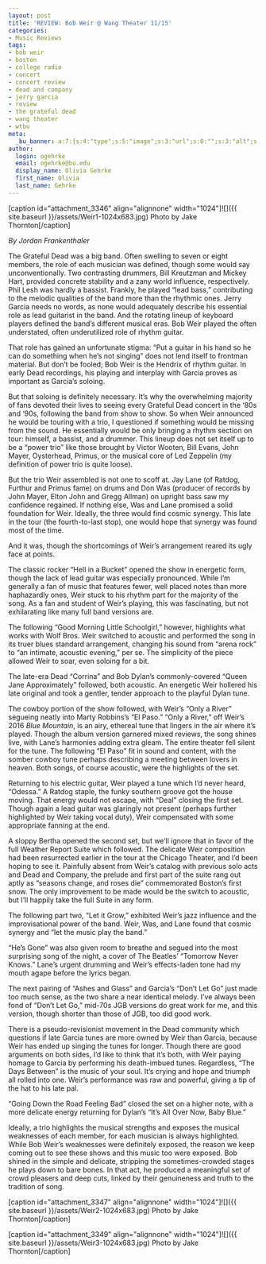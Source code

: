 ```yaml
---
layout: post
title: 'REVIEW: Bob Weir @ Wang Theater 11/15'
categories:
- Music Reviews
tags:
- bob weir
- boston
- college radio
- concert
- concert review
- dead and company
- jerry garcia
- review
- the grateful dead
- wang theater
- wtbu
meta:
  _bu_banner: a:7:{s:4:"type";s:5:"image";s:3:"url";s:0:"";s:3:"alt";s:0:"";s:7:"post_id";s:0:"";s:4:"html";s:0:"";s:8:"position";s:12:"contentWidth";s:7:"caption";s:0:"";}
author:
  login: ogehrke
  email: ogehrke@bu.edu
  display_name: Olivia Gehrke
  first_name: Olivia
  last_name: Gehrke
---
```

\[caption id="attachment\_3346" align="alignnone" width="1024"\]![]({{ site.baseurl }}/assets/Weir1-1024x683.jpg) Photo by Jake Thornton\[/caption\]

_By Jordan Frankenthaler_

The Grateful Dead was a big band. Often swelling to seven or eight members, the role of each musician was defined, though some would say unconventionally. Two contrasting drummers, Bill Kreutzman and Mickey Hart, provided concrete stability and a zany world influence, respectively. Phil Lesh was hardly a bassist. Frankly, he played “lead bass,” contributing to the melodic qualities of the band more than the rhythmic ones. Jerry Garcia needs no words, as none would adequately describe his essential role as lead guitarist in the band. And the rotating lineup of keyboard players defined the band’s different musical eras. Bob Weir played the often understated, often underutilized role of rhythm guitar.

That role has gained an unfortunate stigma: “Put a guitar in his hand so he can do something when he’s not singing” does not lend itself to frontman material. But don’t be fooled; Bob Weir is the Hendrix of rhythm guitar. In early Dead recordings, his playing and interplay with Garcia proves as important as Garcia’s soloing.

But that soloing is definitely necessary. It’s why the overwhelming majority of fans devoted their lives to seeing every Grateful Dead concert in the ‘80s and ‘90s, following the band from show to show. So when Weir announced he would be touring with a trio, I questioned if something would be missing from the sound. He essentially would be only bringing a rhythm section on tour: himself, a bassist, and a drummer. This lineup does not set itself up to be a “power trio” like those brought by Victor Wooten, Bill Evans, John Mayer, Oysterhead, Primus, or the musical core of Led Zeppelin (my definition of power trio is quite loose).

But the trio Weir assembled is not one to scoff at. Jay Lane (of Ratdog, Furthur and Primus fame) on drums and Don Was (producer of records by John Mayer, Elton John and Gregg Allman) on upright bass saw my confidence regained. If nothing else, Was and Lane promised a solid foundation for Weir. Ideally, the three would find cosmic synergy. This late in the tour (the fourth-to-last stop), one would hope that synergy was found most of the time.

And it was, though the shortcomings of Weir’s arrangement reared its ugly face at points.

The classic rocker “Hell in a Bucket” opened the show in energetic form, though the lack of lead guitar was especially pronounced. While I’m generally a fan of music that features fewer, well placed notes than more haphazardly ones, Weir stuck to his rhythm part for the majority of the song. As a fan and student of Weir’s playing, this was fascinating, but not exhilarating like many full band versions are.

The following “Good Morning Little Schoolgirl,” however, highlights what works with Wolf Bros. Weir switched to acoustic and performed the song in its truer blues standard arrangement, changing his sound from “arena rock” to “an intimate, acoustic evening,” per se. The simplicity of the piece allowed Weir to soar, even soloing for a bit.

The late-era Dead “Corrina” and Bob Dylan’s commonly-covered “Queen Jane Approximately” followed, both acoustic. An energetic Weir hollered his late original and took a gentler, tender approach to the playful Dylan tune.

The cowboy portion of the show followed, with Weir’s “Only a River” segueing neatly into Marty Robbins’s “El Paso.” “Only a River,” off Weir’s 2016 _Blue Mountain_, is an airy, ethereal tune that lingers in the air where it’s played. Though the album version garnered mixed reviews, the song shines live, with Lane’s harmonies adding extra gleam. The entire theater fell silent for the tune. The following “El Paso” fit in sound and content, with the somber cowboy tune perhaps describing a meeting between lovers in heaven. Both songs, of course acoustic, were the highlights of the set.

Returning to his electric guitar, Weir played a tune which I’d never heard, “Odessa.” A Ratdog staple, the funky southern groove got the house moving. That energy would not escape, with “Deal” closing the first set. Though again a lead guitar was glaringly not present (perhaps further highlighted by Weir taking vocal duty), Weir compensated with some appropriate fanning at the end.

A sloppy Bertha opened the second set, but we’ll ignore that in favor of the full Weather Report Suite which followed. The delicate Weir composition had been resurrected earlier in the tour at the Chicago Theater, and I’d been hoping to see it. Painfully absent from Weir’s catalog with previous solo acts and Dead and Company, the prelude and first part of the suite rang out aptly as “seasons change, and roses die” commemorated Boston’s first snow. The only improvement to be made would be the switch to acoustic, but I’ll happily take the full Suite in any form.

The following part two, “Let it Grow,” exhibited Weir’s jazz influence and the improvisational power of the band. Weir, Was, and Lane found that cosmic synergy and “let the music play the band.”

“He’s Gone” was also given room to breathe and segued into the most surprising song of the night, a cover of The Beatles’ “Tomorrow Never Knows.” Lane’s urgent drumming and Weir’s effects-laden tone had my mouth agape before the lyrics began.

The next pairing of “Ashes and Glass” and Garcia’s “Don’t Let Go” just made too much sense, as the two share a near identical melody. I’ve always been fond of “Don’t Let Go,” mid-70s JGB versions do great work for me, and this version, though shorter than those of JGB, too did good work.

There is a pseudo-revisionist movement in the Dead community which questions if late Garcia tunes are more owned by Weir than Garcia, because Weir has ended up singing the tunes for longer. Though there are good arguments on both sides, I’d like to think that it’s both, with Weir paying homage to Garcia by performing his death-imbued tunes. Regardless, “The Days Between” is the music of your soul. It’s crying and hope and triumph all rolled into one. Weir’s performance was raw and powerful, giving a tip of the hat to his late pal.

“Going Down the Road Feeling Bad” closed the set on a higher note, with a more delicate energy returning for Dylan’s “It’s All Over Now, Baby Blue.”

Ideally, a trio highlights the musical strengths and exposes the musical weaknesses of each member, for each musician is always highlighted. While Bob Weir’s weaknesses were definitely exposed, the reason we keep coming out to see these shows and this music too were exposed. Bob shined in the simple and delicate, stripping the sometimes-crowded stages he plays down to bare bones. In that act, he produced a meaningful set of crowd pleasers and deep cuts, linked by their genuineness and truth to the tradition of song.

\[caption id="attachment\_3347" align="alignnone" width="1024"\]![]({{ site.baseurl }}/assets/Weir2-1024x683.jpg) Photo by Jake Thornton\[/caption\]

\[caption id="attachment\_3349" align="alignnone" width="1024"\]![]({{ site.baseurl }}/assets/Weir3-1024x683.jpg) Photo by Jake Thornton\[/caption\]